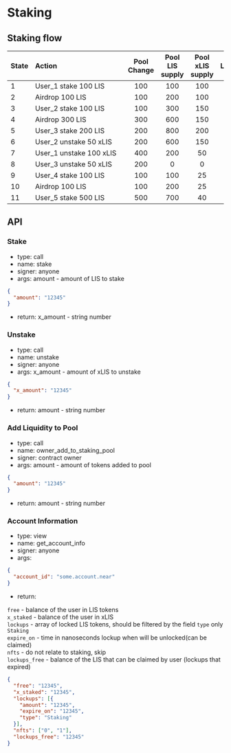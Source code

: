 # Staking

## Staking flow

| State | <div style="width:200px">Action</div> | Pool Change  | Pool LIS supply | Pool xLIS supply | LIS/xLIS |
|-------|:--------------------------------------|:------------:|:---------------:|:----------------:|:--------:|
| 1     | User_1 stake 100 LIS                  |     100      |       100       |       100        |    1     |
| 2     | Airdrop 100 LIS                       |     100      |       200       |       100        |    2     |
| 3     | User_2 stake 100 LIS                  |     100      |       300       |       150        |    2     |
| 4     | Airdrop 300 LIS                       |     300      |       600       |       150        |    4     |
| 5     | User_3 stake 200 LIS                  |     200      |       800       |       200        |    4     |
| 6     | User_2 unstake 50 xLIS                |     200      |       600       |       150        |    4     |
| 7     | User_1 unstake 100 xLIS               |     400      |       200       |        50        |    4     |
| 8     | User_3 unstake 50 xLIS                |     200      |        0        |        0         |    4     |
| 9     | User_4 stake 100 LIS                  |     100      |       100       |        25        |    4     |
| 10    | Airdrop 100 LIS                       |     100      |       200       |        25        |    8     |
| 11    | User_5 stake 500 LIS                  |     500      |       700       |        40        |    8     |

## API

### Stake
- type: call
- name: stake
- signer: anyone
- args:
amount - amount of LIS to stake
```json
{
  "amount": "12345"
}
```
- return: x_amount - string number

### Unstake
- type: call
- name: unstake
- signer: anyone
- args:
x_amount - amount of xLIS to unstake
```json
{
  "x_amount": "12345"
}
```
- return: amount - string number

### Add Liquidity to Pool
- type: call
- name: owner_add_to_staking_pool
- signer: contract owner
- args:
amount - amount of tokens added to pool
```json
{
  "amount": "12345"
}
```
- return: amount - string number

### Account Information
- type: view
- name: get_account_info
- signer: anyone
- args:
```json
{
  "account_id": "some.account.near"
}
```
- return:

`free` - balance of the user in LIS tokens  
`x_staked` - balance of the user in xLIS    
`lockups` - array of locked LIS tokens, 
should be filtered by the field `type` only `Staking`   
`expire_on` - time in nanoseconds lockup when will be unlocked(can be claimed)  
`nfts` - do not relate to staking, skip     
`lockups_free` - balance of the LIS that can be claimed by user
(lockups that expired)

```json
{
  "free": "12345",
  "x_staked": "12345",
  "lockups": [{
    "amount": "12345",
    "expire_on": "12345",
    "type": "Staking"
  }],
  "nfts": ["0", "1"],
  "lockups_free": "12345"
}
```